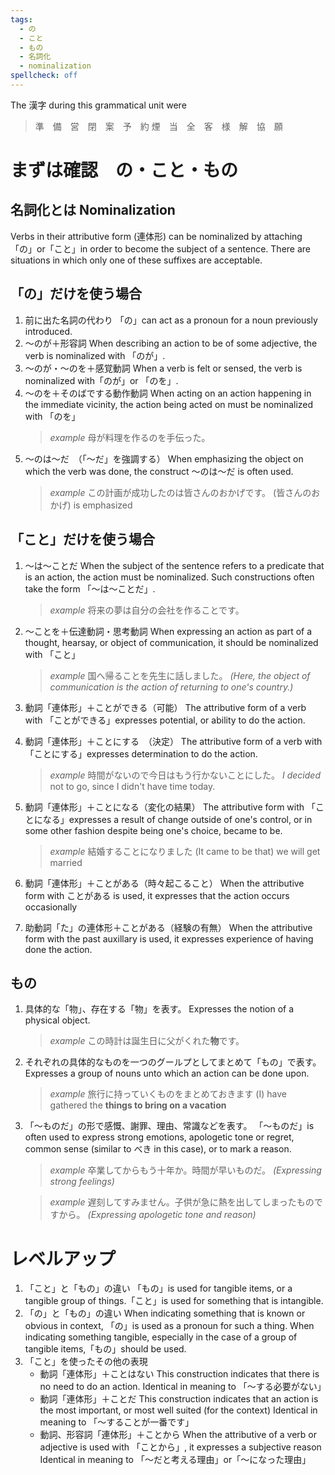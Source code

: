 ```yaml
---
tags:
  - の
  - こと
  - もの
  - 名詞化
  - nominalization
spellcheck: off
---
```



The 漢字 during this grammatical unit were

> 準　備　営　閉　案　予　約
> 煙　当　全　客　様　解　協　願


# まずは確認　の・こと・もの

## 名詞化とは Nominalization
Verbs in their attributive form (連体形) can be nominalized by attaching 「の」or「こと」in order to become the subject of a sentence. There are situations in which only one of these suffixes are acceptable.

## 「の」だけを使う場合
1. 前に出た名詞の代わり
   「の」can act as a pronoun for a noun previously introduced.
2. ～のが＋形容詞
   When describing an action to be of some adjective, the verb is nominalized with 「のが」.
3. ～のが・～のを＋感覚動詞
   When a verb is felt or sensed, the verb is nominalized with「のが」or 「のを」. 
4. ～のを＋そのばでする動作動詞
   When acting on an action happening in the immediate vicinity, the action being acted on must be nominalized with 「のを」
   > *example*
   > 母が料理を作るのを手伝った。
5. ～のは～だ　（「～だ」を強調する）
   When emphasizing the object on which the verb was done, the construct ～のは～だ is often used.
   > *example*
   > この計画が成功したのは皆さんのおかげです。
   > (皆さんのおかげ) is emphasized

## 「こと」だけを使う場合
1. ～は～ことだ
   When the subject of the sentence refers to a predicate that is an action, the action must be nominalized. Such constructions often take the form 「～は～ことだ」.
   > *example*
   > 将来の夢は自分の会社を作ることです。

2. ～ことを＋伝達動詞・思考動詞
   When expressing an action as part of a thought, hearsay, or object of communication, it should be nominalized with 「こと」
   > *example*
   > 国へ帰ることを先生に話しました。
   > *(Here, the object of communication is the action of returning to one's country.)*
3. 動詞「連体形」＋ことができる（可能）
   The attributive form of a verb with 「ことができる」expresses potential, or ability to do the action.
4. 動詞「連体形」＋ことにする　（決定）
   The attributive form of a verb with 「ことにする」expresses determination to do the action.
   > *example*
   > 時間がないので今日はもう行かないことにした。
   > *I decided* not to go, since I didn't have time today.
5. 動詞「連体形」＋ことになる（変化の結果）
   The attributive form with 「ことになる」expresses a result of change outside of one's control, or in some other fashion despite being one's choice, became to be.
   > *example*
   > 結婚することになりました
   > (It came to be that) we will get married
6. 動詞「連体形」＋ことがある（時々起こること）
   When the attributive form with ことがある is used, it expresses that the action occurs occasionally
7. 助動詞「た」の連体形＋ことがある（経験の有無）
   When the attributive form with the past auxillary is used, it expresses experience of having done the action.

## もの

1. 具体的な「物」、存在する「物」を表す。
   Expresses the notion of a physical object.
   > *example*
   > この時計は誕生日に父がくれた**物**です。
2. それぞれの具体的なものを一つのグールプとしてまとめて「もの」で表す。
   Expresses a group of nouns unto which an action can be done upon.
   > *example*
   > 旅行に持っていくものをまとめておきます
   > (I) have gathered the **things to bring on a vacation**
3. 「～ものだ」の形で感慨、謝罪、理由、常識などを表す。
   「～ものだ」is often used to express strong emotions, apologetic tone or regret, common sense (similar to べき in this case), or to mark a reason.

   > *example*
   > 卒業してからもう十年か。時間が早いものだ。
   > *(Expressing strong feelings)* 

   > *example*
   > 遅刻してすみません。子供が急に熱を出してしまったものですから。
   > *(Expressing apologetic tone and reason)*

# レベルアップ
1. 「こと」と「もの」の違い
   「もの」is used for tangible items, or a tangible group of things.「こと」is used for something that is intangible. 
2. 「の」と「もの」の違い
    When indicating something that is known or obvious in context, 「の」is used as a pronoun for such a thing. When indicating something tangible, especially in the case of a group of tangible items,「もの」should be used.
3. 「こと」を使ったその他の表現
    - 動詞「連体形」＋ことはない
      This construction indicates that there is no need to do an action.
      Identical in meaning to 「～する必要がない」
    - 動詞「連体形」＋ことだ
      This construction indicates that an action is the most important, or most well suited (for the context)
      Identical in meaning to 「～することが一番です」
    - 動詞、形容詞「連体形」＋ことから
      When the attributive of a verb or adjective is used with 「ことから」, it expresses a subjective reason
      Identical in meaning to 「～だと考える理由」or「～になった理由」
